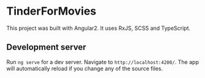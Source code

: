 # TinderForMovies

This project was built with Angular2. It uses RxJS, SCSS and TypeScript.

## Development server

Run `ng serve` for a dev server. Navigate to `http://localhost:4200/`. The app will automatically reload if you change any of the source files.

